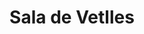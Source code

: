 ---
title: "Sala de Vetlles"
url: /ivars-de-noguera/sala-de-vetlles/
shop: directores de funerarias
---